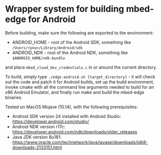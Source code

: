 # Wrapper system for building mbed-edge for Android

Before building, make sure the following are exported to the environment:
* ANDROID_HOME - root of the Android SDK, something like `/Users/<you>/Library/Android/sdk`
* ANDROID_NDK - root of the Android NDK, something like `$ANDROID_HOME/ndk-bundle`

and place `mbed_cloud_dev_credentials.c` in or around the current directory.

To build, simply type `./edge-android.sh [target_directory]` - it will check out the code and patch it for Android builds, set up the build environment, invoke cmake with all the command line arguments needed to build for an x86 Android Emulator, and finally run make and build the mbed-edge binaries.

Tested on MacOS Mojave (10.14), with the following prerequisites:
* Android SDK version 24 installed with Android Studio: https://developer.android.com/studio/
* Android NDK version r17c: https://developer.android.com/ndk/downloads/older_releases
* Java JDK version 8u181: https://www.oracle.com/technetwork/java/javase/downloads/jdk8-downloads-2133151.html
